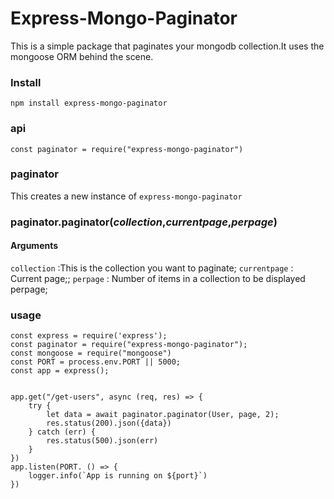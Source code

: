 # Express-Mongo-Paginator

This is a simple package that paginates your mongodb collection.It uses the mongoose ORM behind the scene.

### Install
`npm install express-mongo-paginator`

### api
`const paginator = require("express-mongo-paginator")`

### paginator
This creates a new instance of `express-mongo-paginator`

### paginator.paginator(*collection*,*currentpage*,*perpage*)

#### Arguments
`collection` :This is the collection you want to paginate;
`currentpage` : Current page;;
`perpage` : Number of items in a collection to be displayed perpage;

### usage

```
const express = require('express');
const paginator = require("express-mongo-paginator");
const mongoose = require("mongoose")
const PORT = process.env.PORT || 5000;
const app = express();


app.get("/get-users", async (req, res) => {
    try {
        let data = await paginator.paginator(User, page, 2);
        res.status(200).json({data})
    } catch (err) {
        res.status(500).json(err)
    }
})
app.listen(PORT. () => {
    logger.info(`App is running on ${port}`)
})
```
